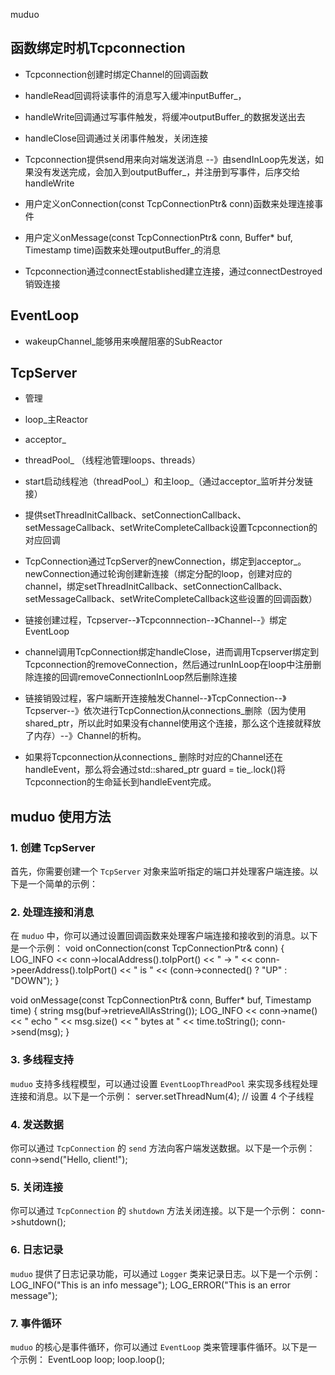 muduo

## 函数绑定时机Tcpconnection
- Tcpconnection创建时绑定Channel的回调函数
- handleRead回调将读事件的消息写入缓冲inputBuffer_，
- handleWrite回调通过写事件触发，将缓冲outputBuffer_的数据发送出去
- handleClose回调通过关闭事件触发，关闭连接

- Tcpconnection提供send用来向对端发送消息 --》由sendInLoop先发送，如果没有发送完成，会加入到outputBuffer_，并注册到写事件，后序交给handleWrite
- 用户定义onConnection(const TcpConnectionPtr& conn)函数来处理连接事件
- 用户定义onMessage(const TcpConnectionPtr& conn, Buffer* buf, Timestamp time)函数来处理outputBuffer_的消息

- Tcpconnection通过connectEstablished建立连接，通过connectDestroyed销毁连接

## EventLoop
- wakeupChannel_能够用来唤醒阻塞的SubReactor

## TcpServer
- 管理
- loop_主Reactor
- acceptor_
- threadPool_ （线程池管理loops、threads）
- start启动线程池（threadPool_）和主loop_（通过acceptor_监听并分发链接）
- 提供setThreadInitCallback、setConnectionCallback、setMessageCallback、setWriteCompleteCallback设置Tcpconnection的对应回调

- TcpConnection通过TcpServer的newConnection，绑定到acceptor_。newConnection通过轮询创建新连接（绑定分配的loop，创建对应的channel，绑定setThreadInitCallback、setConnectionCallback、setMessageCallback、setWriteCompleteCallback这些设置的回调函数）
- 链接创建过程，Tcpserver--》Tcpconnnection--》Channel--》绑定EventLoop

- channel调用TcpConnection绑定handleClose，进而调用Tcpserver绑定到Tcpconnection的removeConnection，然后通过runInLoop在loop中注册删除连接的回调removeConnectionInLoop然后删除连接
- 链接销毁过程，客户端断开连接触发Channel--》TcpConnection--》Tcpserver--》依次进行TcpConnection从connections_删除（因为使用shared_ptr，所以此时如果没有channel使用这个连接，那么这个连接就释放了内存）--》Channel的析构。
- 如果将Tcpconnection从connections_ 删除时对应的Channel还在handleEvent，那么将会通过std::shared_ptr<void> guard = tie_.lock()将Tcpconnection的生命延长到handleEvent完成。

## muduo 使用方法

### 1. 创建 TcpServer
首先，你需要创建一个 `TcpServer` 对象来监听指定的端口并处理客户端连接。以下是一个简单的示例：


### 2. 处理连接和消息
在 `muduo` 中，你可以通过设置回调函数来处理客户端连接和接收到的消息。以下是一个示例：
void onConnection(const TcpConnectionPtr& conn) {
    LOG_INFO << conn->localAddress().toIpPort() << " -> "
                << conn->peerAddress().toIpPort() << " is "
                << (conn->connected() ? "UP" : "DOWN");
}

void onMessage(const TcpConnectionPtr& conn, Buffer* buf, Timestamp time) {
    string msg(buf->retrieveAllAsString());
    LOG_INFO << conn->name() << " echo " << msg.size() << " bytes at " << time.toString();
    conn->send(msg);
}

### 3. 多线程支持
`muduo` 支持多线程模型，可以通过设置 `EventLoopThreadPool` 来实现多线程处理连接和消息。以下是一个示例：
server.setThreadNum(4); // 设置 4 个子线程

### 4. 发送数据
你可以通过 `TcpConnection` 的 `send` 方法向客户端发送数据。以下是一个示例：
conn->send("Hello, client!");

### 5. 关闭连接
你可以通过 `TcpConnection` 的 `shutdown` 方法关闭连接。以下是一个示例：
conn->shutdown();


### 6. 日志记录
`muduo` 提供了日志记录功能，可以通过 `Logger` 类来记录日志。以下是一个示例：
LOG_INFO("This is an info message");
LOG_ERROR("This is an error message");

### 7. 事件循环
`muduo` 的核心是事件循环，你可以通过 `EventLoop` 类来管理事件循环。以下是一个示例：
EventLoop loop;
loop.loop();